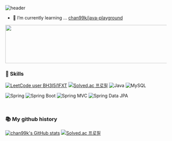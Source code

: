 ![header](https://capsule-render.vercel.app/api?type=wave&color=auto&height=300&section=header&text=chan99k's%20profile&fontSize=90)

- 🌱 I’m currently learning ... [chan99k/java-playground](https://github.com/chan99k/java-playground)


<a href="https://github.com/devxb/gitanimals">
  <img src="https://render.gitanimals.org/lines/chan99k?pet-id=1" width="1500" height="120"/>
</a>

<br/>


### 🔨 Skills
[![LeetCode user BH3I5i1FXT](https://img.shields.io/badge/dynamic/json?style=flat&labelColor=black&color=%23ffa116&label=Solved&query=solvedOverTotal&url=https%3A%2F%2Fleetcode-badge.vercel.app%2Fapi%2Fusers%2FBH3I5i1FXT&logo=leetcode&logoColor=yellow)](https://leetcode.com/BH3I5i1FXT/)
[![Solved.ac 프로필](http://mazassumnida.wtf/api/mini/generate_badge?boj=kjkj5868)](https://solved.ac/kjkj5868) 
![Java](https://img.shields.io/badge/-Java-007396?logo=java&logoColor=white)
![MySQL](https://img.shields.io/badge/-MySQL-4479A1?logo=mysql&logoColor=white)

![Spring](https://img.shields.io/badge/Spring-6DB33F.svg?&flat&logo=Spring&logoColor=white)
![Spring Boot](https://img.shields.io/badge/-Spring%20Boot-6DB33F?logo=spring%20boot&logoColor=white)
![Spring MVC](https://img.shields.io/badge/-Spring%20MVC-6DB33F)
![Spring Data JPA](https://img.shields.io/badge/-Spring%20Data%20JPA-6DB33F?)

<br/>



### 📚 My github history
[![chan99k's GitHub stats](https://github-readme-stats.vercel.app/api?username=chan99k)](https://github.com/anuraghazra/github-readme-stats)  [![Solved.ac 프로필](http://mazassumnida.wtf/api/v2/generate_badge?boj=kjkj5868)](https://solved.ac/kjkj5868)

